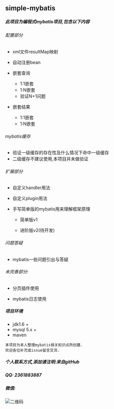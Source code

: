 ## simple-mybatis
##### 此项目为编程式mybatis项目,包含以下内容

###### 配置部分

* xml文件resultMap映射

* 自动注册bean

* 嵌套查询

  * 1:1嵌套
  * 1:N嵌套
  * 验证N+1问题

* 嵌套结果

  * 1:1嵌套
  * 1:N嵌套

###### mybatis缓存

* 验证一级缓存的存在性及什么情况下命中一级缓存
* 二级缓存不建议使用,本项目并未做验证

###### 扩展部分

* 自定义handler用法

* 自定义plugin用法

* 手写简单版的mybatis用来理解框架原理

  * 简单版v1

  * 进阶版v2(待开发)

###### 问题答疑

* mybatis一些问题引出与答疑

###### 未完善部分:

  * 分页插件使用

  * mybatis日志使用

##### 项目环境

* jdk1.6 +
* mysql 5.x +
* maven

```
本项目为本人整理mybatis相关知识点所创建.
欢迎各位补充或issue留言交流.
```

##### 个人联系方式,添加请注明:来自gitHub

##### QQ: 2361883887

##### 微信:

![二维码](https://github.com/zhuyizhuo/notes/blob/master/wechat.png?raw=true)

